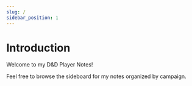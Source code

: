```yaml
---
slug: /
sidebar_position: 1
---
```


# Introduction

Welcome to my D&D Player Notes!

Feel free to browse the sideboard for my notes organized by campaign.
